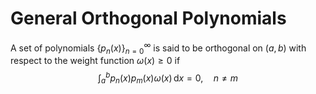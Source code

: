 # General Orthogonal Polynomials
A set of polynomials $\left\{p_n\left(x\right)\right\}_{n=0}^{\infty}$ is said to be orthogonal on $\left(a,b\right)$ with respect to the weight function $\omega\left(x\right)\geq0$ if
$$\int_a^bp_n\left(x\right)p_m\left(x\right)\omega\left(x\right)\,\mathrm{d}x=0,\quad n\ne m$$
